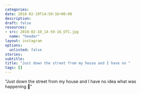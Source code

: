 ```yaml
---
categories:
date: 2018-02-10T14:59:16+00:00
description:
draft: false
resources:
- src: 2018-02-10_14-59-16_UTC.jpg
  name: "header"
layout: instagram
options:
  unlisted: false
stories:
subtitle:
title: "Just down the street from my house and I have no "
tags: []
---
```


"Just down the street from my house and I have no idea what was happening 🙂"
